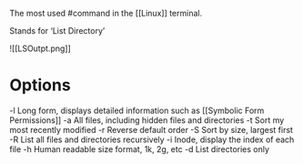 The most used #command in the [[Linux]] terminal.

Stands for ‘List Directory’

![[LSOutpt.png]]
# Options
-l
	Long form, displays detailed information such as [[Symbolic Form Permissions]]
-a
	All files, including hidden files and directories
-t
	Sort my most recently modified
-r
	Reverse default order
-S
	Sort by size, largest first
-R
	List all files and directories recursively
-i
	Inode, display the index of each file
-h
	Human readable size format, 1k, 2g, etc
-d
	List directories only